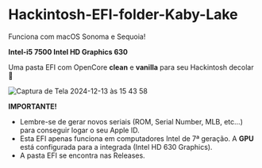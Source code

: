 # Hackintosh-EFI-folder-Kaby-Lake
Funciona com macOS Sonoma e Sequoia!


**Intel-i5 7500
Intel HD Graphics 630**


Uma pasta EFI com OpenCore **clean** e **vanilla** para seu Hackintosh decolar 🚀

![Captura de Tela 2024-12-13 às 15 43 58](https://github.com/user-attachments/assets/2084a941-f3e3-45bd-89e4-bf6de3efadf9)


**IMPORTANTE!**

- Lembre-se de gerar novos seriais (ROM, Serial Number, MLB, etc...) para conseguir logar o seu Apple ID.
- Esta EFI apenas funciona em computadores Intel de 7ª geração. A **GPU** está configurada para a integrada (Intel HD 630 Graphics).
- A pasta EFI se encontra nas Releases.
